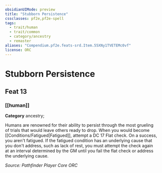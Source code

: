 ```yaml
---
obsidianUIMode: preview
title: "Stubborn Persistence"
cssclasses: pf2e,pf2e-spell
tags:
  - trait/human
  - trait/common
  - category/ancestry
  - remaster
aliases: "Compendium.pf2e.feats-srd.Item.55XNy1TVETEMc0vf"
license: ORC
---
```

# Stubborn Persistence
## Feat 13
### [[human]]

**Category** ancestry; 




Humans are renowned for their ability to persist through the most grueling of trials that would leave others ready to drop. When you would become [[Conditions/Fatigued|Fatigued]], attempt a DC 17 Flat check. On a success, you aren't fatigued. If the fatigued condition has an underlying cause that you don't address, such as lack of rest, you must attempt the check again at an interval determined by the GM until you fail the flat check or address the underlying cause.

*Source: Pathfinder Player Core*
*ORC*
